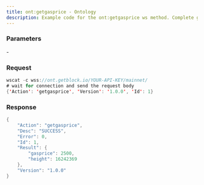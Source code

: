```yaml
---
title: ont:getgasprice - Ontology
description: Example code for the ont:getgasprice ws method. Сomplete guide on how to use ont:getgasprice ws in GetBlock.io Web3 documentation.
---
```


### Parameters


\-

### Request

``` java
wscat -c wss://ont.getblock.io/YOUR-API-KEY/mainnet/ 
# wait for connection and send the request body 
{'Action': 'getgasprice', 'Version': '1.0.0', 'Id': 1}
```

###  Response

``` java
{
    "Action": "getgasprice",
    "Desc": "SUCCESS",
    "Error": 0,
    "Id": 1,
    "Result": {
        "gasprice": 2500,
        "height": 16242369
    },
    "Version": "1.0.0"
}
```

